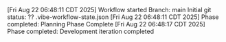 [Fri Aug 22 06:48:11 CDT 2025] Workflow started
Branch: main
Initial git status:
?? .vibe-workflow-state.json
[Fri Aug 22 06:48:11 CDT 2025] Phase completed: Planning Phase Complete
[Fri Aug 22 06:48:17 CDT 2025] Phase completed: Development iteration completed
